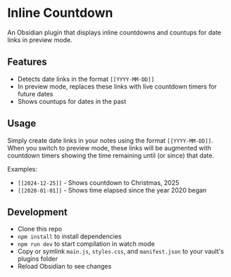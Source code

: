 # Inline Countdown

An Obsidian plugin that displays inline countdowns and countups for date links in preview mode.

## Features

- Detects date links in the format `[[YYYY-MM-DD]]`
- In preview mode, replaces these links with live countdown timers for future dates
- Shows countups for dates in the past

## Usage

Simply create date links in your notes using the format `[[YYYY-MM-DD]]`. When you switch to preview mode, these links will be augmented with countdown timers showing the time remaining until (or since) that date.

Examples:
- `[[2024-12-25]]` - Shows countdown to Christmas, 2025
- `[[2020-01-01]]` - Shows time elapsed since the year 2020 began

## Development

- Clone this repo
- `npm install` to install dependencies  
- `npm run dev` to start compilation in watch mode
- Copy or symlink `main.js`, `styles.css`, and `manifest.json` to your vault's plugins folder
- Reload Obsidian to see changes
